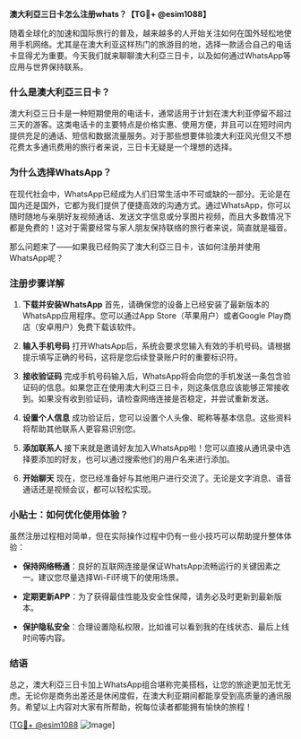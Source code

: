 **澳大利亞三日卡怎么注册whats？【TG💪+ @esim1088】**

随着全球化的加速和国际旅行的普及，越来越多的人开始关注如何在国外轻松地使用手机网络。尤其是在澳大利亚这样热门的旅游目的地，选择一款适合自己的电话卡显得尤为重要。今天我们就来聊聊澳大利亞三日卡，以及如何通过WhatsApp等应用与世界保持联系。

### 什么是澳大利亞三日卡？

澳大利亞三日卡是一种短期使用的电话卡，通常适用于计划在澳大利亚停留不超过三天的游客。这类电话卡的主要特点是价格实惠、使用方便，并且可以在短时间内提供充足的通话、短信和数据流量服务。对于那些想要体验澳大利亚风光但又不想花费太多通讯费用的旅行者来说，三日卡无疑是一个理想的选择。

### 为什么选择WhatsApp？

在现代社会中，WhatsApp已经成为人们日常生活中不可或缺的一部分。无论是在国内还是国外，它都为我们提供了便捷高效的沟通方式。通过WhatsApp，你可以随时随地与亲朋好友视频通话、发送文字信息或分享图片视频，而且大多数情况下都是免费的！这对于需要经常与家人朋友保持联络的旅行者来说，简直就是福音。

那么问题来了——如果我已经购买了澳大利亞三日卡，该如何注册并使用WhatsApp呢？

### 注册步骤详解

1. **下载并安装WhatsApp**
   首先，请确保您的设备上已经安装了最新版本的WhatsApp应用程序。您可以通过App Store（苹果用户）或者Google Play商店（安卓用户）免费下载该软件。

2. **输入手机号码**
   打开WhatsApp后，系统会要求您输入有效的手机号码。请根据提示填写正确的号码，这将是您后续登录账户时的重要标识符。

3. **接收验证码**
   完成手机号码输入后，WhatsApp将会向您的手机发送一条包含验证码的信息。如果您正在使用澳大利亞三日卡，则这条信息应该能够正常接收到。如果没有收到验证码，请检查网络连接是否稳定，并尝试重新发送。

4. **设置个人信息**
   成功验证后，您可以设置个人头像、昵称等基本信息。这些资料将帮助其他联系人更容易识别您。

5. **添加联系人**
   接下来就是邀请好友加入WhatsApp啦！您可以直接从通讯录中选择要添加的好友，也可以通过搜索他们的用户名来进行添加。

6. **开始聊天**
   现在，您已经准备好与其他用户进行交流了。无论是文字消息、语音通话还是视频会议，都可以轻松实现。

### 小贴士：如何优化使用体验？

虽然注册过程相对简单，但在实际操作过程中仍有一些小技巧可以帮助提升整体体验：

- **保持网络畅通**：良好的互联网连接是保证WhatsApp流畅运行的关键因素之一。建议您尽量选择Wi-Fi环境下的使用场景。
  
- **定期更新APP**：为了获得最佳性能及安全性保障，请务必及时更新到最新版本。
  
- **保护隐私安全**：合理设置隐私权限，比如谁可以看到我的在线状态、最后上线时间等内容。

### 结语

总之，澳大利亞三日卡加上WhatsApp组合堪称完美搭档，让您的旅途更加无忧无虑。无论你是商务出差还是休闲度假，在澳大利亚期间都能享受到高质量的通讯服务。希望以上内容对大家有所帮助，祝每位读者都能拥有愉快的旅程！

[[TG💪+ @esim1088](https://t.me/s/esim1088) ![Image](https://i.postimg.cc/4NQfJmqS/Snipaste-2025-05-13-00-14-12.png)]